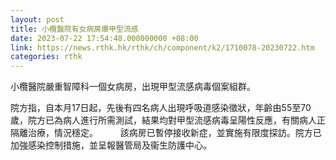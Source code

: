 ```yaml
---
layout: post
title: 小欖醫院有女病房爆甲型流感
date: 2023-07-22 17:54:48.000000000 +08:00
link: https://news.rthk.hk/rthk/ch/component/k2/1710078-20230722.htm
categories: rthk
---
```


小欖醫院嚴重智障科一個女病房，出現甲型流感病毒個案組群。

院方指，自本月17日起，先後有四名病人出現呼吸道感染徵狀，年齡由55至70歲，院方已為病人進行所需測試，結果均對甲型流感病毒呈陽性反應，有關病人正隔離治療，情況穩定。
　　 
該病房已暫停接收新症，並實施有限度探訪。院方已加強感染控制措施，並呈報醫管局及衞生防護中心。
